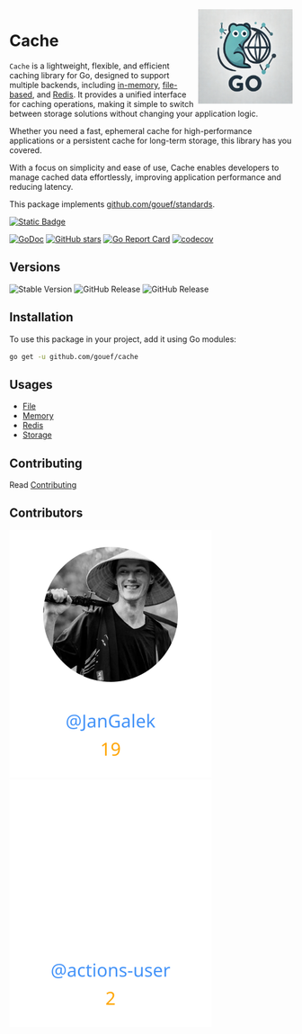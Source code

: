 <img align=right width="168" src="docs/gouef_logo.png">

# Cache
`Cache` is a lightweight, flexible, and efficient caching library for Go, designed to support multiple backends, including [in-memory](docs/Memory.md), [file-based](docs/File.md), and [Redis](docs/Redis.md). It provides a unified interface for caching operations, making it simple to switch between storage solutions without changing your application logic.

Whether you need a fast, ephemeral cache for high-performance applications or a persistent cache for long-term storage, this library has you covered.

With a focus on simplicity and ease of use, Cache enables developers to manage cached data effortlessly, improving application performance and reducing latency.

This package implements [github.com/gouef/standards](https://github.com/gouef/standards).

[![Static Badge](https://img.shields.io/badge/Github-gouef%2Fcache-blue?style=for-the-badge&logo=github&link=github.com%2Fgouef%2Fcache)](https://github.com/gouef/cache)

[![GoDoc](https://pkg.go.dev/badge/github.com/gouef/cache.svg)](https://pkg.go.dev/github.com/gouef/cache)
[![GitHub stars](https://img.shields.io/github/stars/gouef/cache?style=social)](https://github.com/gouef/cache/stargazers)
[![Go Report Card](https://goreportcard.com/badge/github.com/gouef/cache)](https://goreportcard.com/report/github.com/gouef/cache)
[![codecov](https://codecov.io/github/gouef/cache/branch/main/graph/badge.svg?token=YUG8EMH6Q8)](https://codecov.io/github/gouef/cache)

## Versions
![Stable Version](https://img.shields.io/github/v/release/gouef/cache?label=Stable&labelColor=green)
![GitHub Release](https://img.shields.io/github/v/release/gouef/cache?label=RC&include_prereleases&filter=*rc*&logoSize=diago)
![GitHub Release](https://img.shields.io/github/v/release/gouef/cache?label=Beta&include_prereleases&filter=*beta*&logoSize=diago)

## Installation

To use this package in your project, add it using Go modules:

```bash
go get -u github.com/gouef/cache
```

## Usages
- [File](docs/File.md)
- [Memory](docs/Memory.md)
- [Redis](docs/Redis.md)
- [Storage](docs/Storage.md)

## Contributing

Read [Contributing](CONTRIBUTING.md)

## Contributors

<div>
<span>
  <a href="https://github.com/JanGalek"><img src="https://raw.githubusercontent.com/gouef/cache/refs/heads/contributors-svg/.github/contributors/JanGalek.svg" alt="JanGalek" /></a>
</span>
<span>
  <a href="https://github.com/actions-user"><img src="https://raw.githubusercontent.com/gouef/cache/refs/heads/contributors-svg/.github/contributors/actions-user.svg" alt="actions-user" /></a>
</span>
</div>

